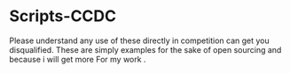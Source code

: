 # Scripts-CCDC
Please understand any use of these directly in competition can get you disqualified. These are simply examples for the sake of open sourcing and because i will get more For my work .
